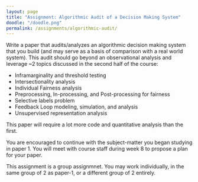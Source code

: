 ```yaml
---
layout: page
title: "Assignment: Algorithmic Audit of a Decision Making System"
doodle: "/doodle.png"
permalink: /assignments/algorithmic-audit/
---
```


Write a paper that audits/analyzes an algorithmic decision making
system that you build (and may serve as a basis of comparison with a
real world system). This audit should go beyond an observational
analysis and leverage ~2 topics discussed in the
second half of the course:

* Inframarginality and threshold testing
* Intersectionality analysis
* Individual Fairness analysis
* Preprocessing, In-processing, and Post-processing for fairness
* Selective labels problem
* Feedback Loop modeling, simulation, and analysis
* Unsupervised representation analysis

This paper will require a lot more code and quantitative analysis than
the first.

You are encouraged to continue with the subject-matter you began
studying in paper 1. You will meet with course staff during week 8 to
propose a plan for your paper.

This assignment is a group assignmnet. You may work individually, in
the same group of 2 as paper-1, or a different group of 2 entirely.
